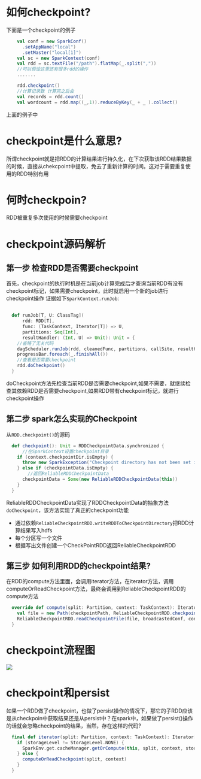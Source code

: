 # 如何checkpoint?

下面是一个checkpoint的例子

```scala
    val conf = new SparkConf()
      .setAppName("local")
      .setMaster("local[1]")
    val sc = new SparkContext(conf)
    val rdd = sc.textFile("/path").flatMap(_.split(","))
    //可以假设这里还有很多rdd的操作
    .......

    rdd.checkpoint()
    //计算记录数 计算完之后会
    val records = rdd.count()
    val wordcount = rdd.map((_,1)).reduceByKey(_ + _ ).collect()
```
上面的例子中
# checkpoint是什么意思?

所谓checkpoint就是把RDD的计算结果进行持久化，在下次获取该RDD结果数据的时候，直接从chekcpoint中提取，免去了重新计算的时间。这对于需要重复使用的RDD特别有用
# 何时checkpoin?

RDD被重复多次使用的时候需要checkpoint

# checkpoint源码解析
## 第一步 检查RDD是否需要checkpoint
首先，checkpoint的执行时机是在当前job计算完成后才查询当前RDD有没有checkpoint标记，如果需要checkpoint，此时就启用一个新的job进行 checkpoint操作
证据如下```SparkContext.runJob```:
```scala
   
  def runJob[T, U: ClassTag](
      rdd: RDD[T],
      func: (TaskContext, Iterator[T]) => U,
      partitions: Seq[Int],
      resultHandler: (Int, U) => Unit): Unit = {
    //省略了无关代码 
    dagScheduler.runJob(rdd, cleanedFunc, partitions, callSite, resultHandler, localProperties.get)
    progressBar.foreach(_.finishAll())
    //查看是否需要checkpoint
    rdd.doCheckpoint()
  }
```
doCheckpoint方法先检查当前RDD是否需要checkpoint,如果不需要，就继续检查其依赖RDD是否需要checkpoint,如果RDD带有checkpoint标记，就进行checkpoint操作

## 第二步 spark怎么实现的Checkpoint
从```RDD.checkpoint()```的源码
```scala
  def checkpoint(): Unit = RDDCheckpointData.synchronized {
      //在SparkContext设置checkpoint目录
    if (context.checkpointDir.isEmpty) {
      throw new SparkException("Checkpoint directory has not been set in the SparkContext")
    } else if (checkpointData.isEmpty) {
        //返回ReliableRDDCheckpointData
      checkpointData = Some(new ReliableRDDCheckpointData(this))
    }
  }
```

ReliableRDDCheckpointData实现了RDDCheckpointData的抽象方法```doCheckpoint```，该方法实现了真正的checkpoint功能

* 通过依赖```ReliableCheckpointRDD.writeRDDToCheckpointDirectory```把RDD计算结果写入hdfs
* 每个分区写一个文件
* 根据写出文件创建一个CheckPointRDD返回ReliableCheckpointRDD

## 第三步  如何利用RDD的checkpoint结果?
在RDD的compute方法里面，会调用iterator方法，在iterator方法，调用computeOrReadCheckpoint方法，最终会调用到ReliableCheckpointRDD的compute方法
```scala
  override def compute(split: Partition, context: TaskContext): Iterator[T] = {
    val file = new Path(checkpointPath, ReliableCheckpointRDD.checkpointFileName(split.index))
    ReliableCheckpointRDD.readCheckpointFile(file, broadcastedConf, context)
  }
```
# checkpoint流程图
![](https://github.com/ningbingjian1/reading/blob/master/spark-1.6.3%E6%BA%90%E7%A0%81/resources/checkpoint.png?raw=true)
# checkpoint和persist
如果一个RDD做了checkpoint，也做了persist操作的情况下，那它的子RDD应该是从checkpoin中获取结果还是从persist中？在spark中，如果做了persist()操作的话就会忽略checkpoint的结果，当然，存在这样的代码?

```scala
  final def iterator(split: Partition, context: TaskContext): Iterator[T] = {
    if (storageLevel != StorageLevel.NONE) {
      SparkEnv.get.cacheManager.getOrCompute(this, split, context, storageLevel)
    } else {
      computeOrReadCheckpoint(split, context)
    }
  }

```



